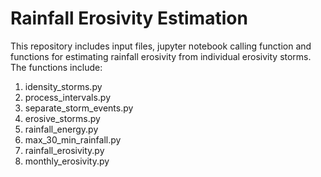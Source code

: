 # Rainfall Erosivity Estimation
This repository includes input files, jupyter notebook calling function and functions for estimating rainfall erosivity from individual erosivity storms.
The functions include:
1. idensity_storms.py
2. process_intervals.py
3. separate_storm_events.py
4. erosive_storms.py
5. rainfall_energy.py
6. max_30_min_rainfall.py
7. rainfall_erosivity.py
8. monthly_erosivity.py
